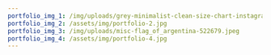 ```yaml
---
portfolio_img_1: /img/uploads/grey-minimalist-clean-size-chart-instagram-post.png
portfolio_img_2: /assets/img/portfolio-2.jpg
portfolio_img_3: /img/uploads/misc-flag_of_argentina-522679.jpeg
portfolio_img_4: /assets/img/portfolio-4.jpg
---
```

